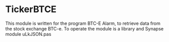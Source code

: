 TickerBTCE
==========

This module is written for the program BTC-E Alarm, to retrieve data from the stock exchange BTC-e. To operate the module is a library and Synapse module uLkJSON.pas 
